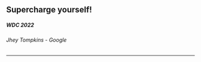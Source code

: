 <!-- .slide: data-background-color="hsl(210 80% 20%)" -->

## Supercharge yourself!
##### WDC 2022 
###### Jhey Tompkins - Google

---
<!-- End section -->